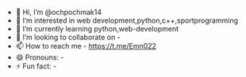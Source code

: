 - 👋 Hi, I’m @ochpochmak14
- 👀 I’m interested in web development,python,c++,sportprogramming
- 🌱 I’m currently learning python,web-development
- 💞️ I’m looking to collaborate on - 
- 📫 How to reach me - https://t.me/Emn022
- 😄 Pronouns: -
- ⚡ Fun fact: -

<!---
ochpochmak14/ochpochmak14 is a ✨ special ✨ repository because its `README.md` (this file) appears on your GitHub profile.
You can click the Preview link to take a look at your changes.
--->
